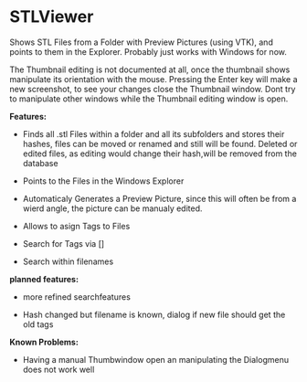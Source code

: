# STLViewer
Shows STL Files from a Folder with Preview Pictures (using VTK), and points to them in the Explorer.
Probably just works with Windows for now.

The Thumbnail editing is not documented at all, once the thumbnail shows manipulate its orientation with the mouse. Pressing the Enter key will make a new screenshot, to see your changes close the Thumbnail window. Dont try to manipulate other windows while the Thumbnail editing window is open.

**Features:**

* Finds all .stl Files within a folder and all its subfolders and stores their hashes, files can be moved or renamed and still will be found.
Deleted or edited files, as editing would change their hash,will be removed from the database

* Points to the Files in the Windows Explorer

* Automaticaly Generates a Preview Picture, since this will often be from a wierd angle, the picture can be manualy edited. 

* Allows to asign Tags to Files

* Search for Tags via  []

* Search within filenames

**planned features:**

* more refined searchfeatures

* Hash changed but filename is known, dialog if new file should get the old tags

**Known Problems:**

* Having a manual Thumbwindow open an manipulating the Dialogmenu does not work well
